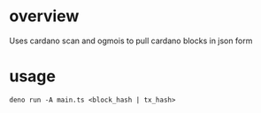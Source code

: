 # overview

Uses cardano scan and ogmois to pull cardano blocks in json form

# usage

`deno run -A main.ts <block_hash | tx_hash>`